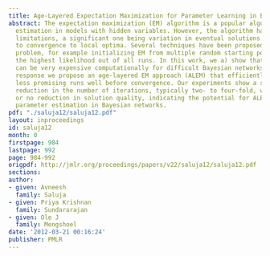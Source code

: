 ```yaml
---
title: Age-Layered Expectation Maximization for Parameter Learning in Bayesian Networks
abstract: The expectation maximization (EM) algorithm is a popular algorithm for parameter
  estimation in models with hidden variables. However, the algorithm has several non-trivial
  limitations, a significant one being variation in eventual solutions found, due
  to convergence to local optima. Several techniques have been proposed to allay this
  problem, for example initializing EM from multiple random starting points and selecting
  the highest likelihood out of all runs. In this work, we a) show that this method
  can be very expensive computationally for difficult Bayesian networks, and b) in
  response we propose an age-layered EM approach (ALEM) that efficiently discards
  less promising runs well before convergence. Our experiments show a significant
  reduction in the number of iterations, typically two- to four-fold, with minimal
  or no reduction in solution quality, indicating the potential for ALEM to streamline
  parameter estimation in Bayesian networks.
pdf: "./saluja12/saluja12.pdf"
layout: inproceedings
id: saluja12
month: 0
firstpage: 984
lastpage: 992
page: 984-992
origpdf: http://jmlr.org/proceedings/papers/v22/saluja12/saluja12.pdf
sections: 
author:
- given: Avneesh
  family: Saluja
- given: Priya Krishnan
  family: Sundararajan
- given: Ole J
  family: Mengshoel
date: '2012-03-21 00:16:24'
publisher: PMLR
---
```

